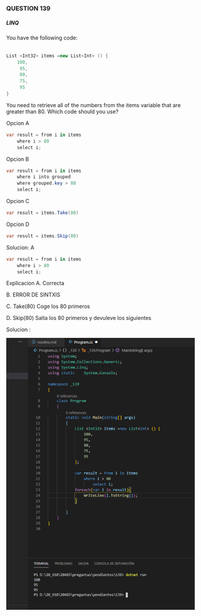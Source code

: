 ### QUESTION 139

##### LINQ


You have the following code:

````c#

List <Int32> items =new List<Int> () {
	100,
	 95,
	 80,
	 75,
	 95
}

````

You need to retrieve all of the numbers from the items variable that are greater than 80.
Which code should you use?

Opcion A

````c#
var result = from i in items 
	where i > 80
	select i;
````

Opcion B

````c#
var result = from i in items 
	where i into grouped
	where grouped.key > 80
	select i;
````

Opcion C
````c#
var result = items.Take(80)

````

Opcion D
````c#
var result = items.Skip(80)
````


Solucion: A
````c#
var result = from i in items 
	where i > 80
	select i;
````




Explicacion
A. Correcta

B. ERROR DE SINTXIS

C. Take(80) Coge los 80 primeros

D. Skip(80) Salta los 80 primeros y devuleve los siguientes


Solucion :  


![alt text](solucion.PNG "solucion")





